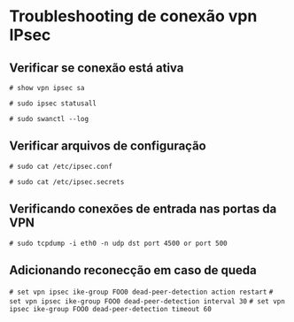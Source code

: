 # Troubleshooting de conexão vpn IPsec

## Verificar se conexão está ativa

```# show vpn ipsec sa```

```# sudo ipsec statusall```

```# sudo swanctl --log```

## Verificar arquivos de configuração

```# sudo cat /etc/ipsec.conf```

```# sudo cat /etc/ipsec.secrets```

## Verificando conexões de entrada nas portas da VPN

```# sudo tcpdump -i eth0 -n udp dst port 4500 or port 500```

## Adicionando reconecção em caso de queda
```# set vpn ipsec ike-group FOO0 dead-peer-detection action restart```
```# set vpn ipsec ike-group FOO0 dead-peer-detection interval 30```
```# set vpn ipsec ike-group FOO0 dead-peer-detection timeout 60```